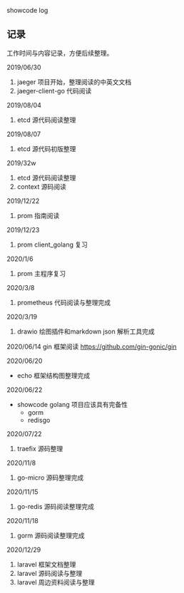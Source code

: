 <!-- ---
title: showcode log
date: 2019-12-11 21:29:16
category: showcode
--- -->

showcode log

## 记录

工作时间与内容记录，方便后续整理。

2019/06/30
1. jaeger 项目开始，整理阅读的中英文文档
2. jaeger-client-go 代码阅读

2019/08/04 
1. etcd 源代码阅读整理

2019/08/07 
1. etcd 源代码初版整理

2019/32w
1. etcd 源代码阅读整理
1. context 源码阅读

2019/12/22
1. prom 指南阅读

2019/12/23
1. prom client_golang 复习

2020/1/6
1. prom 主程序复习

2020/3/8
1. prometheus 代码阅读与整理完成

2020/3/19
1. drawio 绘图插件和markdown json 解析工具完成


2020/06/14
gin 框架阅读
https://github.com/gin-gonic/gin

2020/06/20
- echo 框架结构图整理完成

2020/06/22
- showcode golang 项目应该具有完备性
  - gorm
  - redisgo

2020/07/22
1. traefix 源码整理

2020/11/8
1. go-micro 源码整理完成

2020/11/15
1. go-redis 源码阅读整理完成

2020/11/18
1. gorm 源码阅读整理完成

2020/12/29
1. laravel 框架文档整理
2. laravel 源码阅读与整理
3. laravel 周边资料阅读与整理

